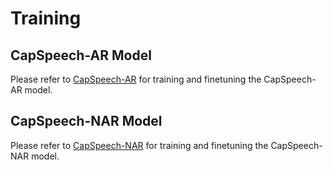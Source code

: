 # Training

## CapSpeech-AR Model
Please refer to [CapSpeech-AR](../capspeech/ar/README.md) for training and finetuning the CapSpeech-AR model.

## CapSpeech-NAR Model
Please refer to [CapSpeech-NAR](../capspeech/nar/README.md) for training and finetuning the CapSpeech-NAR model.
